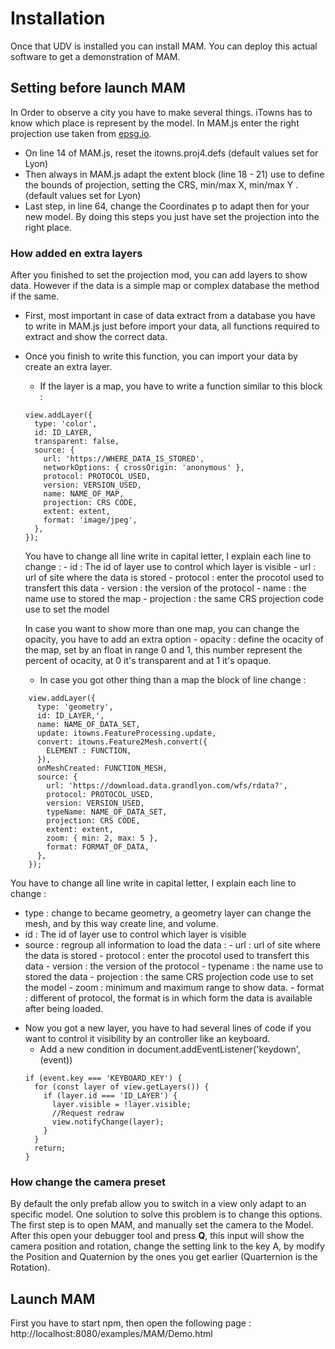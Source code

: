 # Installation

Once that UDV is installed you can install MAM. You can deploy this actual software to get a demonstration of MAM.

## Setting before launch MAM

In Order to observe a city you have to make several things. iTowns has to know which place is represent by the model. In MAM.js enter the right projection use taken from [epsg.io](https://epsg.io).
*  On line 14 of MAM.js, reset the itowns.proj4.defs (default values set for Lyon)
*  Then always in MAM.js adapt the extent block (line 18 - 21) use to define the bounds of projection, setting the CRS, min/max X, min/max Y . (default values set for Lyon)
*  Last step, in line 64, change the Coordinates p to adapt then for your new model.
By doing this steps you just have set the projection into the right place.

### How added en extra layers

After you finished to set the projection mod, you can add layers to show data. However if the data is a simple map or complex database the method if the same.
* First, most important in case of data extract from a database you have to write in MAM.js just before import your data, all functions required to extract and show the correct data.
* Once you finish to write this function, you can import your data by create an extra layer.
    * If the layer is a map, you have to write a function similar to this block :
    ```
    view.addLayer({
      type: 'color',
      id: ID_LAYER,
      transparent: false,
      source: {
        url: 'https://WHERE_DATA_IS_STORED',
        networkOptions: { crossOrigin: 'anonymous' },
        protocol: PROTOCOL_USED,
        version: VERSION_USED,
        name: NAME_OF_MAP,
        projection: CRS CODE,
        extent: extent,
        format: 'image/jpeg',
      },
    });
    ```
    You have to change all line write in capital letter, I explain each line to change :
      -  id : The id of layer use to control which layer is visible
      -  url : url of site where the data is stored
      -  protocol : enter the procotol used to transfert this data
      -  version : the version of the protocol
      -  name : the name use to stored the map
      -  projection : the same CRS projection code use to set the model

    In case you want to show more than one map, you can change the opacity, you have to add an extra option
      - opacity : define the ocacity of the map, set by an float in range 0 and 1, this number represent the percent of ocacity, at 0 it's transparent and at 1 it's opaque.

    * In case you got other thing than a map the block of line change :
```
    view.addLayer({
      type: 'geometry',
      id: ID_LAYER,',
      name: NAME_OF_DATA_SET,
      update: itowns.FeatureProcessing.update,
      convert: itowns.Feature2Mesh.convert({
        ELEMENT : FUNCTION,
      }),
      onMeshCreated: FUNCTION_MESH,
      source: {
        url: 'https://download.data.grandlyon.com/wfs/rdata?',
        protocol: PROTOCOL_USED,
        version: VERSION_USED,
        typeName: NAME_OF_DATA_SET,
        projection: CRS CODE,
        extent: extent,
        zoom: { min: 2, max: 5 },
        format: FORMAT_OF_DATA,
      },
    });
```
You have to change all line write in capital letter, I explain each line to change :
  -  type : change to became geometry, a geometry layer can change the mesh, and by this way create line, and volume.
  -  id : The id of layer use to control which layer is visible
  -  source : regroup all information to load the data :
    -  url : url of site where the data is stored
    -  protocol : enter the procotol used to transfert this data
    -  version : the version of the protocol
    -  typename : the name use to stored the data
    -  projection : the same CRS projection code use to set the model
    -  zoom : minimum and maximum range to show data.
    -  format : different of protocol, the format is in which form the data is available after being loaded.

* Now you got a new layer, you have to had several lines of code if you want to control it visibility by an controller like an keyboard.
  * Add a new condition in document.addEventListener('keydown', (event))
  ```
  if (event.key === 'KEYBOARD_KEY') {
    for (const layer of view.getLayers()) {
      if (layer.id === 'ID_LAYER') {
        layer.visible = !layer.visible;
        //Request redraw
        view.notifyChange(layer);
      }
    }
    return;
  }
  ```
### How change the camera preset

By default the only prefab allow you to switch in a view only adapt to an specific model. One solution to solve this problem is to change this options. The first step is to open MAM, and manually set the camera to the Model. After this open your debugger tool and press **Q**, this input will show the camera position and rotation, change the setting link to the key A, by modify the Position and Quaternion by the ones you get earlier (Quarternion is the Rotation).

## Launch MAM

First you have to start npm, then open the following page :  http://localhost:8080/examples/MAM/Demo.html
